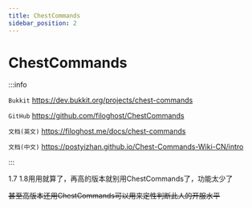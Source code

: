 ```yaml
---
title: ChestCommands
sidebar_position: 2
---
```


# ChestCommands

:::info

`Bukkit` https://dev.bukkit.org/projects/chest-commands

`GitHub` https://github.com/filoghost/ChestCommands

`文档(英文)` https://filoghost.me/docs/chest-commands

`文档(中文)` https://postyizhan.github.io/Chest-Commands-Wiki-CN/intro

:::

1.7 1.8用用就算了，再高的版本就别用ChestCommands了，功能太少了

~~甚至高版本还用ChestCommands可以用来定性判断此人的开服水平~~
